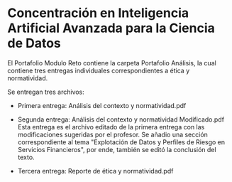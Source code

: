 # Concentración en Inteligencia Artificial Avanzada para la Ciencia de Datos 

El Portafolio Modulo Reto contiene la carpeta Portafolio Análisis, la cual contiene tres entregas individuales correspondientes a ética y normatividad.

Se entregan tres archivos:

- Primera entrega:
Análisis del contexto y normatividad.pdf

- Segunda entrega:
Análisis del contexto y normatividad Modificado.pdf
Esta entrega es el archivo editado de la primera entrega con las modificaciones sugeridas por el profesor.
Se añadio una sección correspondiente al tema "Explotación de Datos y Perfiles de Riesgo en Servicios Financieros", por ende, también se editó la conclusión del texto.

- Tercera entrega:
Reporte de ética y normatividad.pdf
